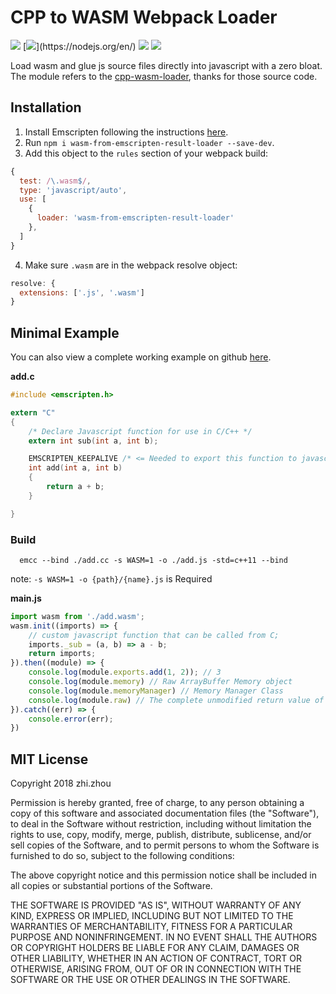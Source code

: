 # CPP to WASM Webpack Loader
![](https://img.shields.io/badge/version-0.0.1-green.svg?)
[![](https://img.shields.io/badge/nodejs->=8.0-green.svg?)](https://nodejs.org/en/)
[![](https://img.shields.io/badge/npm->=5.4-blue.svg)](https://www.npmjs.com/)
![](https://img.shields.io/badge/license-MIT-000000.svg)

Load wasm and glue js source files directly into javascript with a zero bloat. \
The module refers to the [cpp-wasm-loader](https://github.com/ClickSimply/cpp-wasm-loader), thanks for those source code.


## Installation
1. Install Emscripten following the instructions [here](https://kripken.github.io/emscripten-site/docs/getting_started/downloads.html).
2. Run `npm i wasm-from-emscripten-result-loader --save-dev`.
3. Add this object to the `rules` section of your webpack build:
```js
{
  test: /\.wasm$/,
  type: 'javascript/auto',
  use: [
    {
      loader: 'wasm-from-emscripten-result-loader'
    },
  ]
}
```
4. Make sure `.wasm` are in the webpack resolve object:
```js
resolve: {
  extensions: ['.js', '.wasm']
}
```

## Minimal Example
You can also view a complete working example on github [here](https://github.com/ClickSimply/cpp-wasm-loader/tree/master/example).

**add.c**
```c
#include <emscripten.h>

extern "C"
{
	/* Declare Javascript function for use in C/C++ */
	extern int sub(int a, int b);

	EMSCRIPTEN_KEEPALIVE /* <= Needed to export this function to javascript "module.exports" */
	int add(int a, int b)
	{
		return a + b;
	}

}
```
### Build
```asciidoc
  emcc --bind ./add.cc -s WASM=1 -o ./add.js -std=c++11 --bind
```
note: ```-s WASM=1 -o {path}/{name}.js``` is Required

**main.js**
```js
import wasm from './add.wasm';
wasm.init((imports) => {
	// custom javascript function that can be called from C;
	imports._sub = (a, b) => a - b;
	return imports;
}).then((module) => {
	console.log(module.exports.add(1, 2)); // 3
	console.log(module.memory) // Raw ArrayBuffer Memory object
	console.log(module.memoryManager) // Memory Manager Class
	console.log(module.raw) // The complete unmodified return value of the webassembly init promise.
}).catch((err) => {
	console.error(err);
})
```


## MIT License

Copyright 2018 zhi.zhou

Permission is hereby granted, free of charge, to any person obtaining a copy of this software and associated documentation files (the "Software"), to deal in the Software without restriction, including without limitation the rights to use, copy, modify, merge, publish, distribute, sublicense, and/or sell copies of the Software, and to permit persons to whom the Software is furnished to do so, subject to the following conditions:

The above copyright notice and this permission notice shall be included in all copies or substantial portions of the Software.

THE SOFTWARE IS PROVIDED "AS IS", WITHOUT WARRANTY OF ANY KIND, EXPRESS OR IMPLIED, INCLUDING BUT NOT LIMITED TO THE WARRANTIES OF MERCHANTABILITY, FITNESS FOR A PARTICULAR PURPOSE AND NONINFRINGEMENT. IN NO EVENT SHALL THE AUTHORS OR COPYRIGHT HOLDERS BE LIABLE FOR ANY CLAIM, DAMAGES OR OTHER LIABILITY, WHETHER IN AN ACTION OF CONTRACT, TORT OR OTHERWISE, ARISING FROM, OUT OF OR IN CONNECTION WITH THE SOFTWARE OR THE USE OR OTHER DEALINGS IN THE SOFTWARE.
